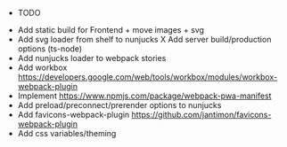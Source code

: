 * TODO
- Add static build for Frontend + move images + svg
- Add svg loader from shelf to nunjucks
X Add server build/production options (ts-node)
- Add nunjucks loader to webpack stories
- Add workbox https://developers.google.com/web/tools/workbox/modules/workbox-webpack-plugin
- Implement https://www.npmjs.com/package/webpack-pwa-manifest
- Add preload/preconnect/prerender options to nunjucks
- Add favicons-webpack-plugin https://github.com/jantimon/favicons-webpack-plugin
- Add css variables/theming